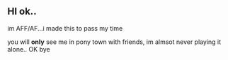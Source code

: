 ## HI ok..
im AFF/AF...i made this to pass my time

you will **only** see me in pony town with friends, im almsot never playing it alone..
OK bye


